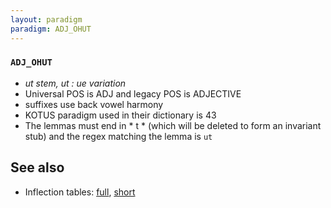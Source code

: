 ```yaml
---
layout: paradigm
paradigm: ADJ_OHUT
---
```

### ` ADJ_OHUT `

* _ut stem, ut : ue variation_
* Universal POS is ADJ and legacy POS is ADJECTIVE
* suffixes use back vowel harmony
* KOTUS paradigm used in their dictionary is 43
* The lemmas must end in * t * (which will be deleted to form an invariant stub) and the regex matching the lemma is ` ut `

## See also

* Inflection tables: [full](gen/O/ohut.html), [short](gen/O/ohut_wikt.html)

